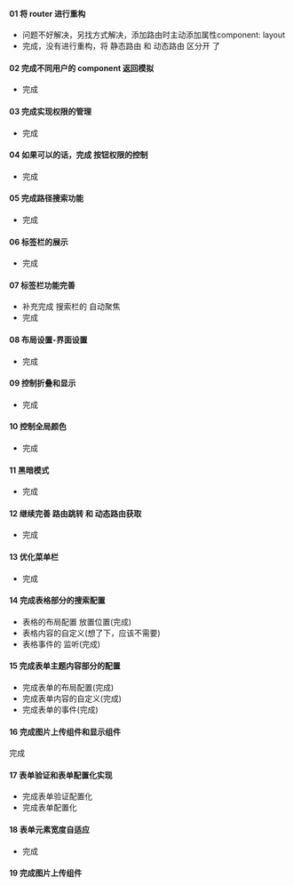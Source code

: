 #### 01 将 router 进行重构
* 问题不好解决，另找方式解决，添加路由时主动添加属性component: layout
* 完成，没有进行重构，将 静态路由 和 动态路由 区分开 了
#### 02 完成不同用户的 component 返回模拟
* 完成
#### 03 完成实现权限的管理
* 完成
#### 04 如果可以的话，完成 按钮权限的控制
* 完成
#### 05 完成路径搜索功能
* 完成
#### 06 标签栏的展示
* 完成
#### 07 标签栏功能完善
* 补充完成 搜索栏的 自动聚焦
* 完成
#### 08 布局设置-界面设置
* 完成
#### 09 控制折叠和显示
* 完成
#### 10 控制全局颜色
* 完成
#### 11 黑暗模式
* 完成
#### 12 继续完善 路由跳转 和 动态路由获取
* 完成
#### 13 优化菜单栏
* 完成
#### 14 完成表格部分的搜索配置
* 表格的布局配置 放置位置(完成)
* 表格内容的自定义(想了下，应该不需要)
* 表格事件的 监听(完成)
#### 15 完成表单主题内容部分的配置
* 完成表单的布局配置(完成)
* 完成表单内容的自定义(完成)
* 完成表单的事件(完成)
#### 16 完成图片上传组件和显示组件
完成
#### 17 表单验证和表单配置化实现
* 完成表单验证配置化
* 完成表单配置化
#### 18 表单元素宽度自适应
* 完成
#### 19 完成图片上传组件


